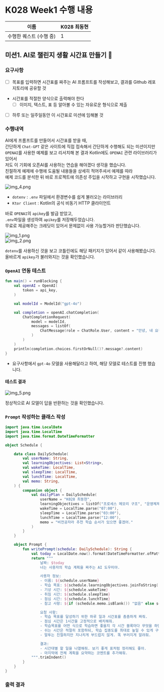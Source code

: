# K028 Week1 수행 내용

| 이름             | K028 최동현                                             |
|----------------|----------|
| 수행한 퀘스트 (수행 중) | 1  |

## 미션1. AI로 챌린지 생활 시간표 만들기 📅

### 요구사항
- [ ] 목표를 입력하면 시간표를 짜주는 AI 프롬프트를 작성해보고, 결과를 Github 레포지토리에 공유할 것
- 시간표를 적절한 양식으로 출력해야 한다
  - [ ] 이미지, 텍스트, 표 등 알아볼 수 있는 자유로운 형식으로 제출
- [ ] 하루 또는 일주일동안 이 시간표로 미션에 임해볼 것

### 수행내역
AI에게 프롬프트를 만들어서 시간표를 받을 때, <br/>
간단하게 `Chat-GPT` 같은 사이트에 직접 접속해서 간단하게 수행해도 되는 미션이지만 <br/>
`OPENAI`를 사용한 예제를 보고 리서치해 본 결과 Kotlin에도 `OPENAI` 관련 라이브러리가 있어서 <br/>
저도 이 기회에 오픈AI를 사용하는 연습을 해야겠다 생각을 했습니다. <br/>
친절하게 예제에 수행에 도움될 내용들을 상세히 적어주셔서 예제를 따라 <br/>
예제 코드를 분석한 뒤 바로 프로젝트에 의존성 주입을 시작하고 구현을 시작했습니다.

![img_4.png](img_4.png)

- `dotenv` : `.env` 파일에서 환경변수를 쉽게 불러오는 라이브러리
- `Ktor Client` : Kotlin의 공식 비동기 HTTP 클라이언트


바로 `OPENAI`의 `apikey`를 발급 받았고, <br/>
`.env`파일을 생성하여 `apikey`를 저장해두었습니다. <br/>
무료로 제공해주는 크레딧이 있어서 문제없이 사용 가능할거라 판단했습니다.

![img_1.png](img_1.png)
<br/>
![img_2.png](img_2.png)

`dotenv`를 사용하신 것을 보고 코틀린에도 해당 패키지가 있어서 같이 사용해봤습니다. <br/>
올바르게 `apikey`가 불러와지는 것을 확인했습니다.

### `OpenAI` 연동 테스트
```kotlin
fun main() = runBlocking {
    val openAI = OpenAI(
        token = api_key,
    )

    val modelId = ModelId("gpt-4o")

    val completion = openAI.chatCompletion(
        ChatCompletionRequest(
            model = modelId,
            messages = listOf(
                ChatMessage(role = ChatRole.User, content = "안녕, 내 요청이 정상적으로 들어간다면 네이버부스트캠프! 라고 해줘")
            )
        )
    )
    println(completion.choices.firstOrNull()?.message?.content)
}
```
- 요구사항에서 `gpt-4o` 모델을 사용해달라고 하여, 해당 모델로 테스트를 진행 했습니다.

#### 테스트 결과
![img_5.png](img_5.png)

정상적으로 AI 모델이 답을 반환하는 것을 확인했습니다.

### `Prompt` 작성하는 클래스 작성
```kotlin
import java.time.LocalDate
import java.time.LocalTime
import java.time.format.DateTimeFormatter

object Schedule {

    data class DailySchedule(
        val userName: String,
        val learningObjectives: List<String>,
        val wakeTime: LocalTime,
        val sleepTime: LocalTime,
        val lunchTime: LocalTime,
        val memo: String,
    ) {
        companion object {
            val dailyPlan = DailySchedule(
                userName = "K028 최동현",
                learningObjectives = listOf("프로세스 메모리 구조", "운영체제별 메모리 관리 방식"),
                wakeTime = LocalTime.parse("07:00"),
                sleepTime = LocalTime.parse("03:00"),
                lunchTime = LocalTime.parse("12:00"),
                memo = "비전공자라 추천 학습 순서가 있으면 좋겠어."
            )
        }
    }

    object Prompt {
        fun writePrompt(schedule: DailySchedule): String {
            val today = LocalDate.now().format(DateTimeFormatter.ofPattern("yyyy년 M월 d일 (E)", java.util.Locale.KOREAN))
            return """
                날짜: $today
                너는 사용자의 학습 계획을 짜주는 AI 도우미야.

                사용자 정보:
                - 이름: ${schedule.userName}
                - 학습 목표: ${schedule.learningObjectives.joinToString(", ")}
                - 기상 시간: ${schedule.wakeTime}
                - 취침 시간: ${schedule.sleepTime}
                - 점심 시간: ${schedule.lunchTime}
                - 참고 사항: ${if (schedule.memo.isBlank()) "없음" else schedule.memo}

                요청 사항:
                - 학습 목표를 달성하기 위한 하루 일과 시간표를 촘촘하게 짜줘.
                - 점심 시간은 1시간을 고정적으로 배치해줘.
                - 학습목표를 어떤 식으로 학습하면 좋을지 각 시간 블록마다 무엇을 하면 좋을지 설명을 해줘.
                - 쉬는 시간은 적절히 포함하되, 학습 집중도를 최대로 높일 수 있게 구성해줘.
                - 말투는 친절하지만 지나치게 부드럽지 않게. 똑 부러지게 알려줘.

                결과:
                - 시간대별 할 일을 나열해줘. 보기 좋게 표처럼 정리해도 좋아.
                - 마지막에 전체 계획을 요약하는 코멘트를 추가해줘.
            """.trimIndent()
        }
    }
}
```

### 출력 결과
```kotlin

```